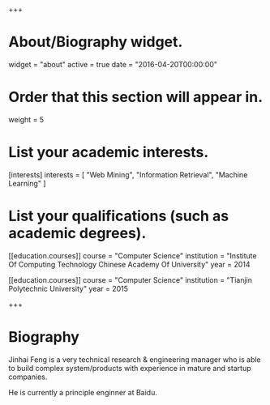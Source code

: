 +++
# About/Biography widget.
widget = "about"
active = true
date = "2016-04-20T00:00:00"

# Order that this section will appear in.
weight = 5

# List your academic interests.
[interests]
  interests = [
    "Web Mining",
    "Information Retrieval",
    "Machine Learning"
  ]

# List your qualifications (such as academic degrees).
[[education.courses]]
  course = "Computer Science"
  institution = "Institute Of Computing Technology Chinese Academy Of University"
  year = 2014
 
[[education.courses]]
  course = "Computer Science"
  institution = "Tianjin Polytechnic  University"
  year = 2015

+++

# Biography

Jinhai Feng is a very technical research & engineering manager who is able to build complex system/products with experience in mature and startup companies.

He is currently a principle enginner at Baidu. 
